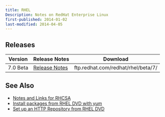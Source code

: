 ```yaml
---
title: RHEL
Description: Notes on RedHat Enterprise Linux
first-published: 2014-01-02
last-modified: 2014-04-05
---
```


Releases
--------

<table class="table table-striped table-bordered table-sm">
	<thead>
		<tr><th>Version</th><th>Release Notes</th><th>Download</th></tr>
	</thead>
	<tbody>
		<tr>
			<td>7.0 Beta</td>
			<td><a href="https://access.redhat.com/site/documentation/en-US/Red_Hat_Enterprise_Linux/7-Beta/html-single/7.0_Release_Notes/index.html">Release Notes</a></td>
			<td>ftp.redhat.com/redhat/rhel/beta/7/</td>
		</tr>
	</tbody>
</table>

See Also
--------

*   [Notes and Links for RHCSA](/posts/rhcsa/)
*   [Install packages from RHEL DVD with yum](/posts/rhel-yum-install-from-dvd/)
*   [Set up an HTTP Repository from RHEL DVD](/posts/rhel-setup-http-repository/)

